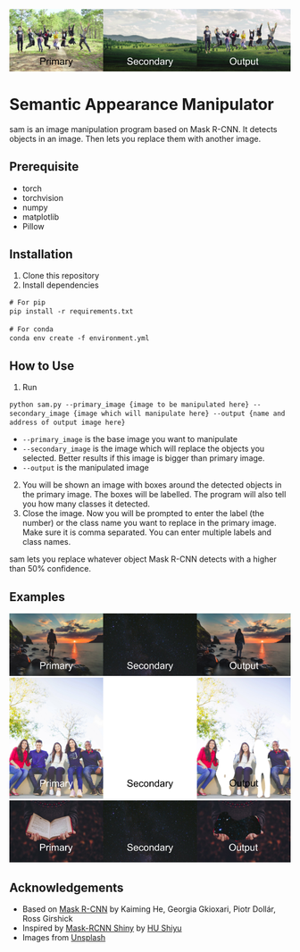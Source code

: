 ![Result 2](imgs/result2.png)
# Semantic Appearance Manipulator

sam is an image manipulation program based on Mask R-CNN. It detects objects in an image. Then lets you replace them with another image.

## Prerequisite

- torch
- torchvision
- numpy
- matplotlib
- Pillow

## Installation

1. Clone this repository
2. Install dependencies
```
# For pip
pip install -r requirements.txt

# For conda
conda env create -f environment.yml
```

## How to Use

1. Run
```
python sam.py --primary_image {image to be manipulated here} --secondary_image {image which will manipulate here} --output {name and address of output image here}
```
- `--primary_image` is the base image you want to manipulate
- `--secondary_image` is the image which will replace the objects you selected. Better results if this image is bigger than primary image.
- `--output` is the manipulated image
2. You will be shown an image with boxes around the detected objects in the primary image. The boxes will be labelled. The program will also tell you how many classes it detected.
3. Close the image. Now you will be prompted to enter the label (the number) or the class name you want to replace in the primary image. Make sure it is comma separated. You can enter multiple labels and class names.

sam lets you replace whatever object Mask R-CNN detects with a higher than 50% confidence. 

## Examples
![Result 1](imgs/result1.png)
![Result 3](imgs/result3.png)
![Result 4](imgs/result4.png)

## Acknowledgements
- Based on [Mask R-CNN](https://arxiv.org/abs/1703.06870) by Kaiming He, Georgia Gkioxari, Piotr Dollár, Ross Girshick
- Inspired by [Mask-RCNN Shiny](https://github.com/huuuuusy/Mask-RCNN-Shiny) by [HU Shiyu](https://github.com/huuuuusy)
- Images from [Unsplash](https://unsplash.com)

